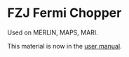 # FZJ Fermi Chopper

Used on MERLIN, MAPS, MARI.

This material is now in the [user manual](https://github.com/ISISComputingGroup/ibex_user_manual/wiki/FZJ-Fermi-Chopper).